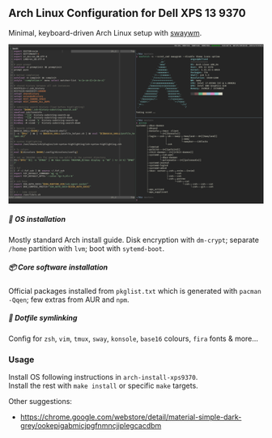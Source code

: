 ## Arch Linux Configuration for Dell XPS 13 9370
Minimal, keyboard-driven Arch Linux setup with [swaywm](http://swaywm.org/).

![screenshot](https://github.com/angusjfw/hbz/raw/master/screenshot-2018-04-16.png)

##### 🔧 OS installation
Mostly standard Arch install guide. Disk encryption with `dm-crypt`; separate
`/home` partition with `lvm`; boot with `sytemd-boot`.

##### 📦 Core software installation
Official packages installed from `pkglist.txt` which is generated with
`pacman -Qqen`; few extras from AUR and `npm`.

##### 🌸 Dotfile symlinking
Config for `zsh`, `vim`, `tmux`, `sway`, `konsole`, `base16` colours, `fira`
fonts & more...

### Usage
Install OS following instructions in `arch-install-xps9370`.  
Install the rest with `make install` or specific `make` targets.

Other suggestions:
- https://chrome.google.com/webstore/detail/material-simple-dark-grey/ookepigabmicjpgfnmncjiplegcacdbm
